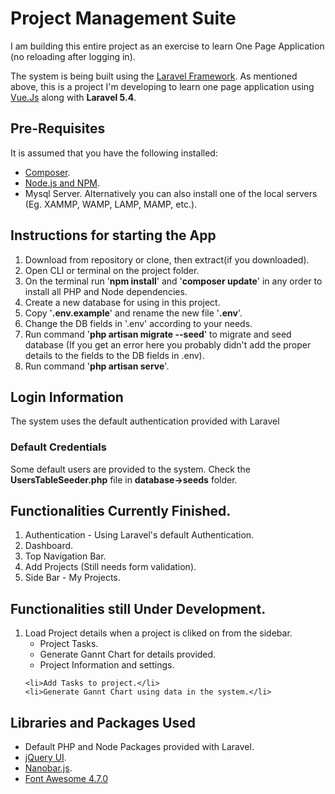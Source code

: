 <h1>Project Management Suite</h1>
<p>
	I am building this entire project as an exercise to learn One Page Application (no reloading after logging in).
</p>

<p>
	The system is being built using the <a href="https://laravel.com/">Laravel Framework</a>. As mentioned above, this is a project I'm
	developing to learn one page application using <a href="https://vuejs.org/">Vue.Js</a> along with <strong>Laravel 5.4</strong>.
</p>

<h2>Pre-Requisites</h2>
<p>It is assumed that you have the following installed:</p>
<ul>
	<li><a href="https://getcomposer.org/">Composer</a>.</li>
	<li><a href="https://nodejs.org/">Node.js and NPM</a>.</li>
	<li>Mysql Server. Alternatively you can also install one of the local servers (Eg. XAMMP, WAMP, LAMP, MAMP, etc.).</li>
</ul>

<h2>Instructions for starting the App</h2>
<ol>
	<li>Download from repository or clone, then extract(if you downloaded).</li>
	<li>Open CLI or terminal on the project folder.</li>
	<li>On the terminal run '<b>npm install</b>' and '<b>composer update</b>' in any order to install all PHP and Node dependencies.</li>
	<li>Create a new database for using in this project.</li>
	<li>Copy '<b>.env.example</b>' and rename the new file '<b>.env</b>'.</li>
	<li>Change the DB fields in '.env' according to your needs.</li>
	<li>Run command '<b>php artisan migrate --seed</b>' to migrate and seed database (If you get an error here you probably didn't add the proper details to the fields to the DB fields in .env).</li>
	<li>Run command '<b>php artisan serve</b>'.</li>
</ol>

<h2>Login Information</h2>
<p>The system uses the default authentication provided with Laravel</p>
<h3>Default Credentials</h3>
<p>Some default users are provided to the system. Check the <b>UsersTableSeeder.php</b> file in <b>database->seeds</b> folder.</p>

<h2>Functionalities Currently Finished.</h2>
<ol>
	<li>Authentication - Using Laravel's default Authentication.</li>
	<li>Dashboard.</li>
	<li>Top Navigation Bar.</li>
	<li>Add Projects (Still needs form validation).</li>
	<li>Side Bar - My Projects.</li>
</ol>

<h2>Functionalities still Under Development.</h2>
<ol>
	<li>
		Load Project details when a project is cliked on from the sidebar.
		<ul>
			<li>Project Tasks.</li>
			<li>Generate Gannt Chart for details provided.</li>
			<li>Project Information and settings.</li>
		</ul>
	</li>
	
	<li>Add Tasks to project.</li>
	<li>Generate Gannt Chart using data in the system.</li>
</ol>

<h2>Libraries and Packages Used</h2>
<ul>
	<li>Default PHP and Node Packages provided with Laravel.</li>
	<li><a href="https://jqueryui.com/">jQuery UI</a>.</li>
	<li><a href="https://github.com/jacoborus/nanobar">Nanobar.js</a>.</li>
	<li><a href="http://fontawesome.io/">Font Awesome 4.7.0</a></li>
</ul>